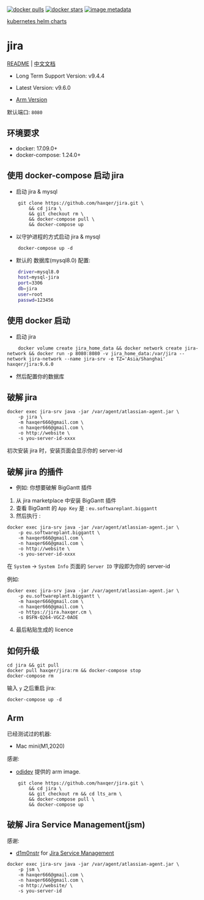 [![docker pulls](https://img.shields.io/docker/pulls/haxqer/jira.svg)](https://hub.docker.com/r/haxqer/jira/)  [![docker stars](https://img.shields.io/docker/stars/haxqer/jira.svg)](https://hub.docker.com/r/haxqer/jira/) [![image metadata](https://images.microbadger.com/badges/image/haxqer/jira.svg)](https://microbadger.com/images/haxqer/jira "haxqer/jira image metadata")

[kubernetes helm charts](https://github.com/haxqer/charts)


# jira

[README](README.md) | [中文文档](README_zh.md)

+ Long Term Support Version: v9.4.4
+ Latest Version: v9.6.0

+ [Arm Version](https://github.com/haxqer/jira/blob/rm/README_zh.md#arm)


默认端口: `8080`

## 环境要求
- docker: 17.09.0+
- docker-compose: 1.24.0+

## 使用 docker-compose 启动 jira

-  启动 jira & mysql

```
    git clone https://github.com/haxqer/jira.git \
        && cd jira \
        && git checkout rm \
        && docker-compose pull \
        && docker-compose up
```

- 以守护进程的方式启动 jira & mysql

```
    docker-compose up -d
```

- 默认的 数据库(mysql8.0) 配置:

```bash
    driver=mysql8.0
    host=mysql-jira
    port=3306
    db=jira
    user=root
    passwd=123456
```

## 使用 docker 启动

- 启动 jira

```
    docker volume create jira_home_data && docker network create jira-network && docker run -p 8080:8080 -v jira_home_data:/var/jira --network jira-network --name jira-srv -e TZ='Asia/Shanghai' haxqer/jira:9.6.0
```

- 然后配置你的数据库


## 破解 jira

```
docker exec jira-srv java -jar /var/agent/atlassian-agent.jar \
    -p jira \
    -m haxqer666@gmail.com \
    -n haxqer666@gmail.com \
    -o http://website \
    -s you-server-id-xxxx
```

初次安装 jira 时，安装页面会显示你的 server-id

## 破解 jira 的插件

- 例如: 你想要破解 BigGantt 插件
1. 从 jira marketplace 中安装 BigGantt 插件
2. 查看 BigGantt 的 `App Key` 是 : `eu.softwareplant.biggantt`
3. 然后执行 :

```
docker exec jira-srv java -jar /var/agent/atlassian-agent.jar \
    -p eu.softwareplant.biggantt \
    -m haxqer666@gmail.com \
    -n haxqer666@gmail.com \
    -o http://website \
    -s you-server-id-xxxx
```

在 `System` -> `System Info` 页面的 `Server ID` 字段即为你的 server-id

例如:
```
docker exec jira-srv java -jar /var/agent/atlassian-agent.jar \
    -p eu.softwareplant.biggantt \
    -m haxqer666@gmail.com \
    -n haxqer666@gmail.com \
    -o https://jira.haxqer.cm \
    -s BSFN-Q264-VGCZ-0AOE
```

4. 最后粘贴生成的 licence

## 如何升级

```shell
cd jira && git pull
docker pull haxqer/jira:rm && docker-compose stop
docker-compose rm
```

输入 `y` 之后重启 jira:

```shell
docker-compose up -d
```

## Arm
已经测试过的机器:
+ Mac mini(M1,2020)

感谢:
+ [odidev](https://github.com/odidev) 提供的 arm image.

```
    git clone https://github.com/haxqer/jira.git \
        && cd jira \
        && git checkout rm && cd lts_arm \
        && docker-compose pull \
        && docker-compose up
```




## 破解 Jira Service Management(jsm)

感谢:
+ [d1m0nstr](https://github.com/d1m0nstr) for [Jira Service Management](https://github.com/haxqer/jira/issues/11)

```
docker exec jira-srv java -jar /var/agent/atlassian-agent.jar \
    -p jsm \
    -m haxqer666@gmail.com \
    -n haxqer666@gmail.com \
    -o http://website/ \
    -s you-server-id
```

